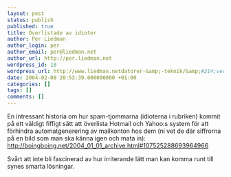 ```yaml
---
layout: post
status: publish
published: true
title: Överlistade av idioter
author: Per Liedman
author_login: per
author_email: per@liedman.net
author_url: http://per.liedman.net
wordpress_id: 10
wordpress_url: http://www.liedman.netdatorer-&amp;-teknik/&amp;#214;verlistade-av-idioter/
date: 2004-02-08 20:53:39.000000000 +01:00
categories: []
tags: []
comments: []
---
```

En intressant historia om hur spam-tjommarna (idioterna i rubriken) kommit på ett väldigt fiffigt sätt att överlista Hotmail och Yahoo:s system för att förhindra automatgenerering av mailkonton hos dem (ni vet de där siffrorna på en bild som man ska känna igen och mata in):
<a href="http://boingboing.net/2004_01_01_archive.html#107525288693964966">http://boingboing.net/2004_01_01_archive.html#107525288693964966</a>

Svårt att inte bli fascinerad av hur irriterande lätt man kan komma runt till synes smarta lösningar.
